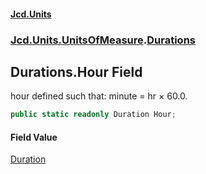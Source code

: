 #### [Jcd.Units](index.md 'index')

### [Jcd.Units.UnitsOfMeasure](Jcd.Units.UnitsOfMeasure.md 'Jcd.Units.UnitsOfMeasure').[Durations](Durations.md 'Jcd.Units.UnitsOfMeasure.Durations')

## Durations.Hour Field

hour defined such that: minute = hr × 60.0.

```csharp
public static readonly Duration Hour;
```

#### Field Value

[Duration](Duration.md 'Jcd.Units.UnitTypes.Duration')